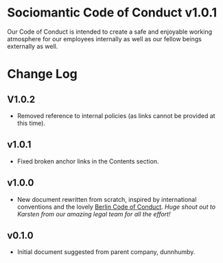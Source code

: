 # Sociomantic Code of Conduct v1.0.1

Our Code of Conduct is intended to create a safe and enjoyable working atmosphere for our employees internally as well as our fellow beings externally as well.

# Change Log

## V1.0.2

 * Removed reference to internal policies (as links cannot be provided at this time).

## v1.0.1

 * Fixed broken anchor links in the Contents section.

## v1.0.0

 * New document rewritten from scratch, inspired by international conventions and the lovely [Berlin Code of Conduct](http://berlincodeofconduct.org/). _Huge shout out to Karsten from our amazing legal team for all the effort!_

## v0.1.0

 * Initial document suggested from parent company, dunnhumby.